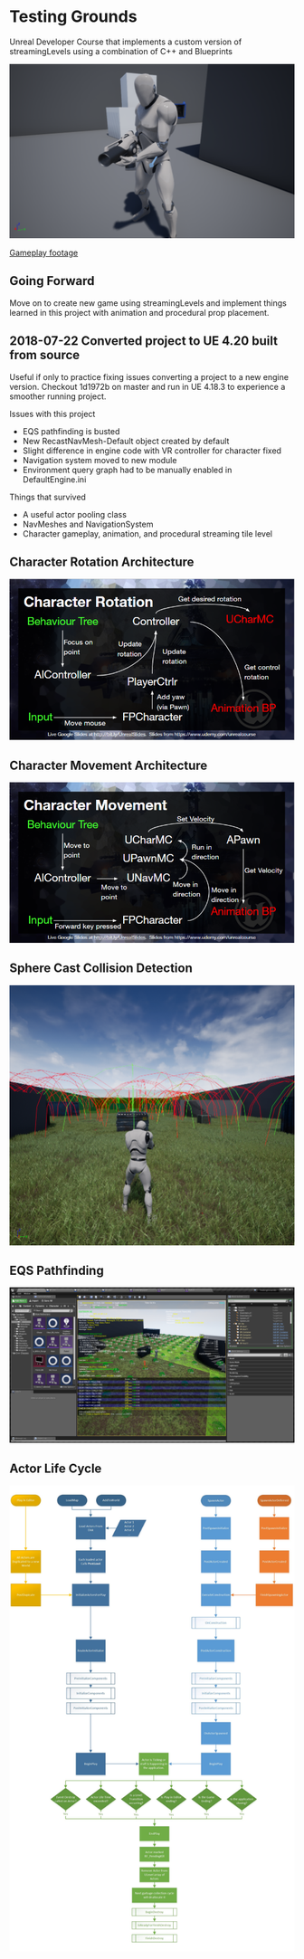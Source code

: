 # Testing Grounds

Unreal Developer Course that implements a custom version of streamingLevels using a combination of C++ and Blueprints 

![Current Screen Shot](Saved/Screenshots/Windows/CurrentScreenShot.png)

[Gameplay footage](https://www.youtube.com/playlist?list=PLXbhb1vwcM98WjQ5YJ2dHq_fJN9ZSyxFa)


## Going Forward

Move on to create new game using streamingLevels and implement things learned in this project with animation and procedural prop placement.


## 2018-07-22 Converted project to UE 4.20 built from source

Useful if only to practice fixing issues converting a project to a new engine version. Checkout 1d1972b on master and run in UE 4.18.3 to experience a smoother running project.

Issues with this project

- EQS pathfinding is busted
- New RecastNavMesh-Default object created by default
- Slight difference in engine code with VR controller for character fixed
- Navigation system moved to new module
- Environment query graph had to be manually enabled in DefaultEngine.ini

Things that survived

- A useful actor pooling class
- NavMeshes and NavigationSystem
- Character gameplay, animation, and procedural streaming tile level


## Character Rotation Architecture

![](Saved/Screenshots/Windows/character_rotation_architecture.png)


## Character Movement Architecture

![Character Movement Architecture](Saved/Screenshots/Windows/character_movement_architecture.png)


## Sphere Cast Collision Detection

![Sphere Cast Collision Detection](Saved/Screenshots/Windows/Spawn_Collision_Detection_DebugCapsule.png)


## EQS Pathfinding

![EQS Pathfinding](Saved/Screenshots/Windows/EQS_Debug.png)


## Actor Life Cycle

![Actor Life Cycle](Saved/Downloads/ActorLifeCycle1.jpg)
